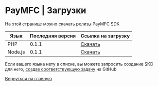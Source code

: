 # PayMFC | Загрузки

На этой странице можно скачать релизы PayMFC SDK 

|Язык|Последняя версия|Ссылка на загрузку|
|--- |--- |--- |
|PHP|0.1.1|[Скачать](https://github.com/BASSTeam/PayMFC-SDK/archive/php-0.1.1.zip)|
|Node.js|0.1.1|[Скачать](https://github.com/BASSTeam/PayMFC-SDK/archive/node-0.1.1.zip)|

Если вашего языка нету в списке, вы можете запросить создание SKD для него, [создав соответствующую задачу](https://github.com/BASSTeam/PayMFC-SDK/issues/new/choose) на GitHub

[Вернуться на главную](..)
